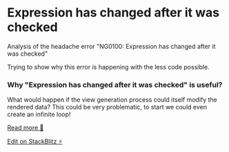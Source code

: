# Expression has changed after it was checked

Analysis of the headache error "NG0100: Expression has changed after it was checked" 

Trying to show why this error is happening with the less code possible.

### Why "Expression has changed after it was checked" is useful?

What would happen if the view generation process could itself modify the rendered data? This could be very problematic, to start we could even create an infinite loop!

[Read more 📓](https://blog.angular-university.io/angular-debugging/)

[Edit on StackBlitz ⚡️](https://stackblitz.com/edit/angular-ivy-9vhm55)
